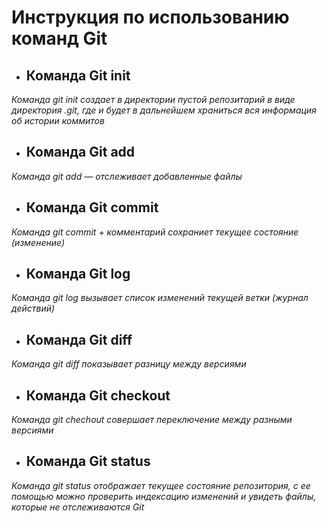 # Инструкция по использованию команд Git

* ## **Команда Git init**

*Команда git init создает в директории пустой репозитарий в виде директория
.git, где и будет в дальнейшем храниться вся информация об истории коммитов*

* ## **Команда Git add**

*Команда git add — отслеживает добавленные файлы*

* ## **Команда Git commit**

*Команда git commit + комментарий  сохраниет текущее состояние (изменение)*


* ## **Команда Git log**

*Команда git log вызывает список изменений текущей ветки (журнал действий)*

* ## **Команда Git diff**

*Команда git diff показывает разницу между версиями*

* ## **Команда Git checkout**

*Команда git chechout совершает переключение между разными версиями*

* ## **Команда Git status**

*Команда git status отображает текущее состояние репозитория, с ее помощью можно проверить индексацию изменений и увидеть файлы, которые не отслеживаются Git*

